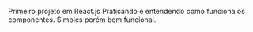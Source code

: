 Primeiro projeto em React.js
Praticando e entendendo como funciona os componentes. 
Simples porém bem funcional.